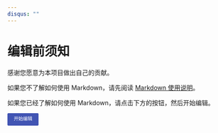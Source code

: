 ```yaml
---
disqus: ""
---
```

# 编辑前须知

感谢您愿意为本项目做出自己的贡献。

如果您不了解如何使用 Markdown，请先阅读 [Markdown 使用说明](friendly/exmp.md)。

如果您已经了解如何使用 Markdown，请点击下方的按钮，然后开始编辑。

<a id="btn-startedit" style="padding: 0.75em 1.25em; display: inline-block; line-height: 1; text-decoration: none; white-space: nowrap; cursor: pointer; border: 1px solid #4154b3; border-radius: 2px; background-color: #4154b3; color: #fff; outline: none; font-size: 0.75em;">开始编辑</a>

<script>
	function getQueryVariable(name, dft)
	{
		var reg = new RegExp('(^|&)' + name + '=([^&]*)(&|$)', 'i');
		var r = window.location.search.substr(1).match(reg);
		if (r != null)
		{
			return unescape(r[2]);
		}
		return dft;
	}
	document.getElementById("btn-startedit").href = "https://github.com/HCl-10/chaoli-books/tree/main/docs" + getQueryVariable("ref", "");
</script>